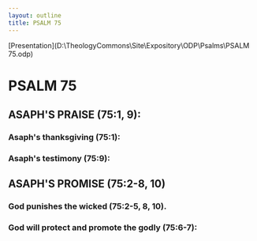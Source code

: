 ```yaml
---
layout: outline
title: PSALM 75
---
```

[Presentation](D:\TheologyCommons\Site\Expository\ODP\Psalms\PSALM 75.odp)
# PSALM 75 
## ASAPH\'S PRAISE (75:1, 9): 
###  Asaph\'s thanksgiving (75:1): 
###  Asaph\'s testimony (75:9): 
## ASAPH\'S PROMISE (75:2-8, 10) 
###  God punishes the wicked (75:2-5, 8, 10). 
###  God will protect and promote the godly (75:6-7): 
